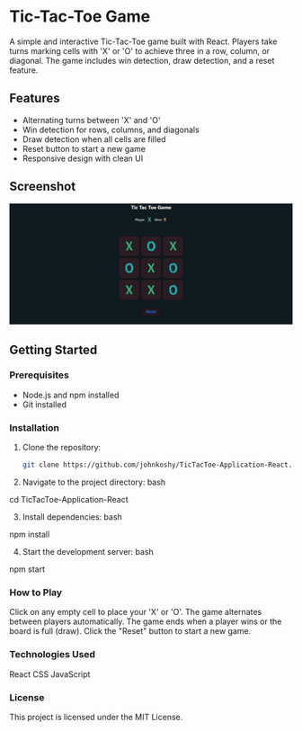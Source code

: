 # Tic-Tac-Toe Game

A simple and interactive Tic-Tac-Toe game built with React. Players take turns marking cells with 'X' or 'O' to achieve three in a row, column, or diagonal. The game includes win detection, draw detection, and a reset feature.

## Features
- Alternating turns between 'X' and 'O'
- Win detection for rows, columns, and diagonals
- Draw detection when all cells are filled
- Reset button to start a new game
- Responsive design with clean UI

## Screenshot
![Tic-Tac-Toe Gameplay](screenshot.png)

## Getting Started

### Prerequisites
- Node.js and npm installed
- Git installed

### Installation
1. Clone the repository:
   ```bash
   git clone https://github.com/johnkoshy/TicTacToe-Application-React.git

2. Navigate to the project directory:
bash

cd TicTacToe-Application-React

3. Install dependencies:
bash

npm install

4. Start the development server:
bash

npm start

### How to Play

Click on any empty cell to place your 'X' or 'O'.
The game alternates between players automatically.
The game ends when a player wins or the board is full (draw).
Click the "Reset" button to start a new game.


### Technologies Used

React
CSS
JavaScript

### License
This project is licensed under the MIT License.